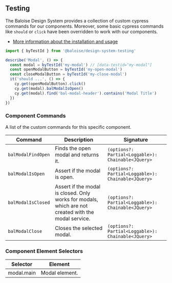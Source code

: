 ## Testing

The Baloise Design System provides a collection of custom cypress commands for our components. Moreover, some basic cypress commands like `should` or `click` have been overridden to work with our components.

- [More information about the installation and usage](?path=/docs/development-testing--page)

<!-- START: human documentation -->

```typescript
import { byTestId } from '@baloise/design-system-testing'

describe('Modal', () => {
  const modal = byTestId('my-modal') // [data-testid="my-modal"]
  const openModalButton = byTestId('my-open-modal')
  const closeModalButton = byTestId('my-close-modal')
  it('should ...', () => {
    cy.get(openModalButton).click()
    cy.get(modal).balModalIsOpen()
    cy.get(modal).find('bal-modal-header').contains('Modal Title')
  })
})
```

<!-- END: human documentation -->

### Component Commands
 
A list of the custom commands for this specific component.
 
| Command            | Description                                                                                         | Signature                                          |
| ------------------ | --------------------------------------------------------------------------------------------------- | -------------------------------------------------- |
| `balModalFindOpen` | Finds the open modal and returns it.                                                                | `(options?: Partial<Loggable>): Chainable<JQuery>` |
| `balModalIsOpen`   | Assert if the modal is open.                                                                        | `(options?: Partial<Loggable>): Chainable<JQuery>` |
| `balModalIsClosed` | Assert if the modal is closed. Only works for modals, which are not created with the modal service. | `(options?: Partial<Loggable>): Chainable<JQuery>` |
| `balModalClose`    | Closes the selected modal.                                                                          | `(options?: Partial<Loggable>): Chainable<JQuery>` |
 

### Component Element Selectors

| Selector   | Element        |
| ---------- | -------------- |
| modal.main | Modal element. |

